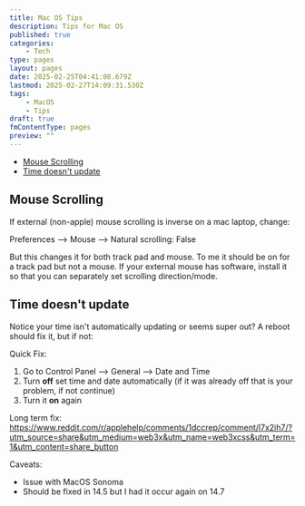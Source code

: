 ```yaml
---
title: Mac OS Tips
description: Tips for Mac OS
published: true
categories:
    - Tech
type: pages
layout: pages
date: 2025-02-25T04:41:08.679Z
lastmod: 2025-02-27T14:09:31.530Z
tags:
    - MacOS
    - Tips
draft: true
fmContentType: pages
preview: ""
---
```


<!--- cSpell:disable --->
* [Mouse Scrolling](#mouse-scrolling)
* [Time doesn't update](#time-doesnt-update)
<!--- cSpell:enable --->

## Mouse Scrolling

If external (non-apple) mouse scrolling is inverse on a mac laptop, change:

Preferences --> Mouse --> Natural scrolling: False

But this changes it for both track pad and mouse. To me it should be on for a track pad but not a mouse. If your external mouse has software, install it so that you can separately set scrolling direction/mode.

## Time doesn't update

Notice your time isn't automatically updating or seems super out? A reboot should fix it, but if not:

Quick Fix:

1. Go to Control Panel --> General --> Date and Time
2. Turn **off** set time and date automatically (if it was already off that is your problem, if not continue)
3. Turn it **on** again

Long term fix:
<https://www.reddit.com/r/applehelp/comments/1dccrep/comment/l7x2ih7/?utm_source=share&utm_medium=web3x&utm_name=web3xcss&utm_term=1&utm_content=share_button>

Caveats:

* Issue with MacOS Sonoma
* Should be fixed in 14.5 but I had it occur again on 14.7
